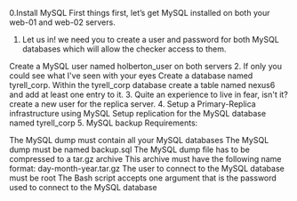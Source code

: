 0.Install MySQL
First things first, let’s get MySQL installed on both your web-01 and web-02 servers.
1. Let us in!
we need you to create a user and password for both MySQL databases which will allow the checker access to them.

Create a MySQL user named holberton_user on both servers
2. If only you could see what I've seen with your eyes
Create a database named tyrell_corp.
Within the tyrell_corp database create a table named nexus6 and add at least one entry to it.
3. Quite an experience to live in fear, isn't it?
create a new user for the replica server.
4. Setup a Primary-Replica infrastructure using MySQL
Setup replication for the MySQL database named tyrell_corp
5. MySQL backup
Requirements:

The MySQL dump must contain all your MySQL databases
The MySQL dump must be named backup.sql
The MySQL dump file has to be compressed to a tar.gz archive
This archive must have the following name format: day-month-year.tar.gz
The user to connect to the MySQL database must be root
The Bash script accepts one argument that is the password used to connect to the MySQL database

